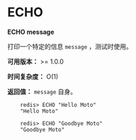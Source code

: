 # ECHO


**ECHO message**

打印一个特定的信息 ``message`` ，测试时使用。

**可用版本：**
    >= 1.0.0

**时间复杂度：**
    O(1)

**返回值：**
    ``message`` 自身。

```
    redis> ECHO "Hello Moto"
    "Hello Moto"

    redis> ECHO "Goodbye Moto"
    "Goodbye Moto"
```